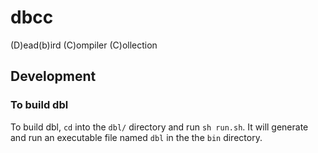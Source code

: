 # dbcc
(D)ead(b)ird (C)ompiler (C)ollection

## Development

### To build dbl

To build dbl, `cd` into the `dbl/` directory
and run `sh run.sh`. It will generate and
run an executable file named `dbl` in the the `bin` directory.
